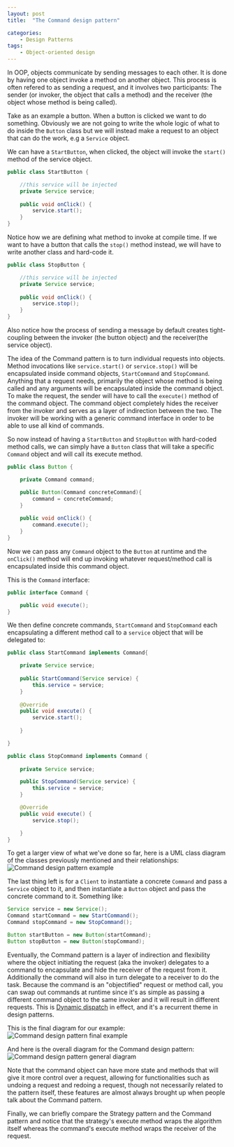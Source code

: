 ```yaml
---
layout: post
title:  "The Command design pattern"

categories: 
    - Design Patterns
tags:
    - Object-oriented design
---
```

In OOP, objects communicate by sending messages to each other. It is done by having one object invoke a method on another object. This process is often refered to as sending a request, and it involves two participants: The sender (or invoker, the object that calls a method) and the receiver (the object whose method is being called).

Take as an example a button. When a button is clicked we want to do something. Obviously we are not going to write the whole logic of what to do inside the `Button` class but we will instead make a request to an object that can do the work, e.g a `Service` object. 

We can have a `StartButton`, when clicked, the object will invoke the `start()` method of the service object.

```java
public class StartButton {

    //this service will be injected
	private Service service;
	
	public void onClick() {
		service.start();
	}
}
```
Notice how we are defining what method to invoke at compile time.
If we want to have a button that calls the `stop()` method instead, we will have to write another class and hard-code it.

```java
public class StopButton {

    //this service will be injected
	private Service service;
	
	public void onClick() {
		service.stop();
	}
}
```

Also notice how the process of sending a message by default creates tight-coupling between the invoker (the button object) and the receiver(the service object).

The idea of the Command pattern is to turn individual requests into objects. Method invocations like `service.start()` or `service.stop()` will be encapsulated inside command objects, `StartCommand` and `StopCommand`. Anything that a request needs, primarily the object whose method is being called and any arguments will be encapsulated inside the command object. To make the request, the sender will have to call the `execute()` method of the command object.
The command object completely hides the receiver from the invoker and serves as a layer of indirection between the two. The invoker will be working with a generic command interface in order to be able to use all kind of commands.

So now instead of having a `StartButton` and `StopButton` with hard-coded method calls, we can simply have a `Button` class that will take a specific `Command` object and will call its execute method.

```java
public class Button {

	private Command command;

    public Button(Command concreteCommand){
        command = concreteCommand;
    }
	
	public void onClick() {
		command.execute();
	}
}
```
Now we can pass any `Command` object to the `Button` at runtime and the `onClick()` method will end up invoking whatever request/method call is encapsulated inside this command object.

This is the `Command` interface:
```java
public interface Command {

	public void execute();
}
```
We then define concrete commands, `StartCommand` and `StopCommand` each encapsulating a different method call to a `service` object that will be delegated to:
```java
public class StartCommand implements Command{

	private Service service;
	
	public StartCommand(Service service) {
		this.service = service; 
	}
	
	@Override
	public void execute() {
		service.start();
		
	}

}
```
```java
public class StopCommand implements Command {
	
	private Service service;

	public StopCommand(Service service) {
		this.service = service; 
	}

	@Override
	public void execute() {
		service.stop();

	}
}
```
To get a larger view of what we've done so far, here is a UML class diagram of the classes previously mentioned and their relationships:
![Command design pattern example](/images/blog/design-patterns-flyweight/design_patterns_command_diagram_1.png)

The last thing left is for a `Client` to instantiate a concrete `Command` and pass a `Service` object to it, and then instantiate a `Button` object and pass the concrete command to it. Something like:
```java
Service service = new Service();
Command startCommand = new StartCommand();
Command stopCommand = new StopCommand();

Button startButton = new Button(startCommand);
Button stopButton = new Button(stopCommand);
```


Eventually, the Command pattern is a layer of indirection and flexibility where the object initiating the request (aka the invoker) delegates to a command to encapsulate and hide the receiver of the request from it. Additionally the command will also in turn delegate to a receiver to do the task. 
Because the command is an "objectified" request or method call, you can swap out commands at runtime since it's as simple as passing a different command object to the same invoker and it will result in different requests. This is [Dynamic dispatch](https://en.wikipedia.org/wiki/Dynamic_dispatch) in effect, and it's a recurrent theme in design patterns.

This is the final diagram for our example:
![Command design pattern final example](/images/blog/design-patterns-flyweight/design_patterns_command_diagram_2.png)

And here is the overall diagram for the Command design pattern:
![Command design pattern general diagram](/images/blog/design-patterns-flyweight/design_patterns_command_diagram_3.png)

Note that the command object can have more state and methods that will give it more control over a request, allowing for functionalities such as undoing a request and redoing a request, though not necessarily related to the pattern itself, these features are almost always brought up when people talk about the Command pattern.

Finally, we can briefly compare the Strategy pattern and the Command pattern and notice that the strategy's execute method wraps the algorithm itself whereas the command's execute method wraps the receiver of the request. 